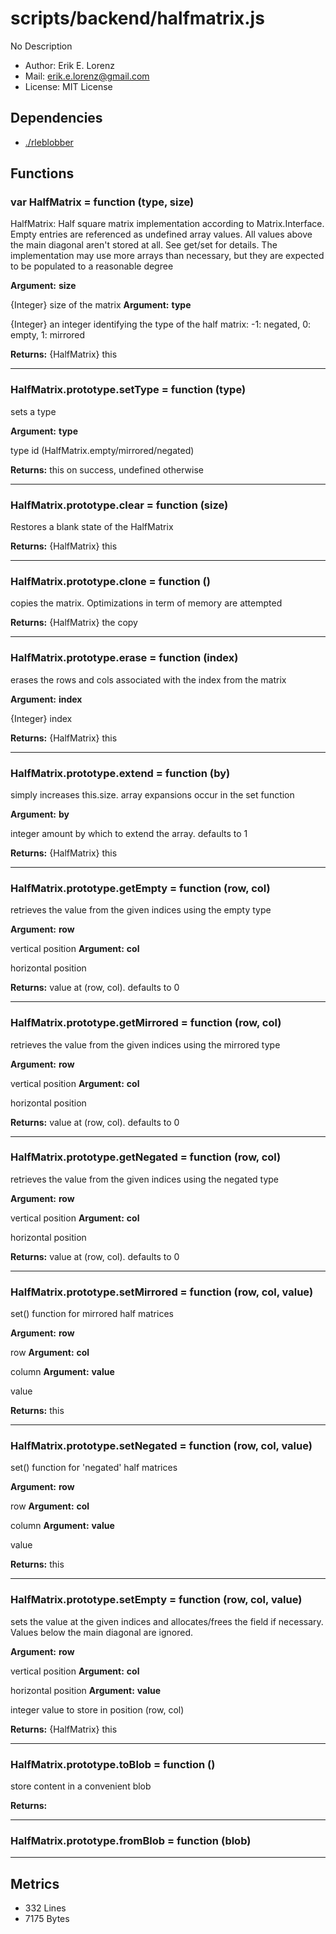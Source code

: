 # scripts/backend/halfmatrix.js


No Description

* Author: Erik E. Lorenz 
* Mail: <erik.e.lorenz@gmail.com>
* License: MIT License


## Dependencies

* <a href="./rleblobber.html">./rleblobber</a>

## Functions

###   var HalfMatrix = function (type, size)
HalfMatrix: Half square matrix implementation according to
Matrix.Interface. Empty entries are referenced as undefined array values.
All values above the main diagonal aren't stored at all. See get/set for
details. The implementation may use more arrays than necessary, but they
are expected to be populated to a reasonable degree

**Argument:** **size**

{Integer} size of the matrix
**Argument:** **type**

{Integer} an integer identifying the type of the half matrix: -1:
negated, 0: empty, 1: mirrored

**Returns:** {HalfMatrix} this

---


###   HalfMatrix.prototype.setType = function (type)
sets a type

**Argument:** **type**

type id (HalfMatrix.empty/mirrored/negated)

**Returns:** this on success, undefined otherwise

---


###   HalfMatrix.prototype.clear = function (size)
Restores a blank state of the HalfMatrix


**Returns:** {HalfMatrix} this

---


###   HalfMatrix.prototype.clone = function ()
copies the matrix. Optimizations in term of memory are attempted


**Returns:** {HalfMatrix} the copy

---


###   HalfMatrix.prototype.erase = function (index)
erases the rows and cols associated with the index from the matrix

**Argument:** **index**

{Integer} index

**Returns:** {HalfMatrix} this

---


###   HalfMatrix.prototype.extend = function (by)
simply increases this.size. array expansions occur in the set function

**Argument:** **by**

integer amount by which to extend the array. defaults to 1

**Returns:** {HalfMatrix} this

---


###   HalfMatrix.prototype.getEmpty = function (row, col)
retrieves the value from the given indices using the empty type

**Argument:** **row**

vertical position
**Argument:** **col**

horizontal position

**Returns:** value at (row, col). defaults to 0

---


###   HalfMatrix.prototype.getMirrored = function (row, col)
retrieves the value from the given indices using the mirrored type

**Argument:** **row**

vertical position
**Argument:** **col**

horizontal position

**Returns:** value at (row, col). defaults to 0

---


###   HalfMatrix.prototype.getNegated = function (row, col)
retrieves the value from the given indices using the negated type

**Argument:** **row**

vertical position
**Argument:** **col**

horizontal position

**Returns:** value at (row, col). defaults to 0

---


###   HalfMatrix.prototype.setMirrored = function (row, col, value)
set() function for mirrored half matrices

**Argument:** **row**

row
**Argument:** **col**

column
**Argument:** **value**

value

**Returns:** this

---


###   HalfMatrix.prototype.setNegated = function (row, col, value)
set() function for 'negated' half matrices

**Argument:** **row**

row
**Argument:** **col**

column
**Argument:** **value**

value

**Returns:** this

---


###   HalfMatrix.prototype.setEmpty = function (row, col, value)
sets the value at the given indices and allocates/frees the field if
necessary. Values below the main diagonal are ignored.

**Argument:** **row**

vertical position
**Argument:** **col**

horizontal position
**Argument:** **value**

integer value to store in position (row, col)

**Returns:** {HalfMatrix} this

---


###   HalfMatrix.prototype.toBlob = function ()
store content in a convenient blob


**Returns:** 

---


###   HalfMatrix.prototype.fromBlob = function (blob)

---

## Metrics

* 332 Lines
* 7175 Bytes

